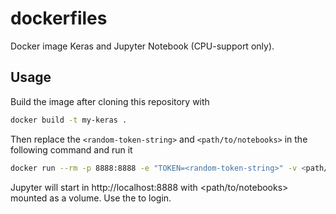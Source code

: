 # dockerfiles

Docker image Keras and Jupyter Notebook (CPU-support only).

## Usage

Build the image after cloning this repository with

```bash
docker build -t my-keras .
```

Then replace the `<random-token-string>` and `<path/to/notebooks>` in the
following command and run it

```bash
docker run --rm -p 8888:8888 -e "TOKEN=<random-token-string>" -v <path/to/notebooks>:/root/workdir/ my-keras
```

Jupyter will start in http://localhost:8888 with <path/to/notebooks> mounted as
a volume. Use the <random-token-string> to login.
